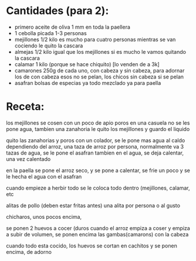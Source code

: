 # Cantidades (para 2):

- primero aceite de oliva 1 mm en toda la paellera
- 1 cebolla picada 1-3 personas
- mejillones 1/2 kilo es mucho para cuatro personas mientras se van cociendo le quito la cascara
- almejas 1/2 kilo igual que los mejillones si es mucho le vamos quitando la cascara
- calamar 1 kilo (porque se hace chiquito) [lo venden de a 3k]
- camarones 250g de cada uno, con cabeza y sin cabeza, para adornar los de con cabeza esos no se pelan, los chicos sin cabeza si se pelan
- asafran bolsas de especias ya todo mezclado ya para paella

# Receta:

los mejillones se cosen con un poco de apio poros en una casuela no se les pone agua, tambien una zanahoria
le quito los mejillones y guardo el liquido

quito las zanahorias y poros con un colador, se le pone mas agua al caldo dependiendo del arroz, una taza de arroz por persona, normalmente va 3 tazas de agua, se le pone el asafran tambien en el agua, se deja calentar, una vez calentado

en la paella se pone el arroz seco, y se pone a calentar, se frie un poco y se le hecha el agua con el asafran

cuando empieze a herbir todo se le coloca todo dentro (mejillones, calamar, etc

alitas de pollo (deben estar fritas antes) una alita por persona o al gusto

chicharos, unos pocos encima, 

se ponen 2 huevos a cocer (duros
cuando el arroz empiza a coser y empiza a subir de volumen, se ponen encima las gambas(camarons) con la cabeza

cuando todo esta cocido, los huevos se cortan en cachitos y se ponen encima, de adorno
